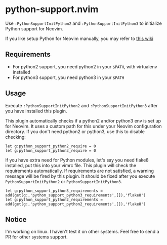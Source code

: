
# python-support.nvim

Use `:PythonSupportInitPython2` and `:PythonSupportInitPython3` to initialize
Python support for Neovim.

If you like setup Python for Neovim manually, you may refer to [this
wiki](https://github.com/zchee/deoplete-jedi/wiki/Setting-up-Python-for-Neovim)

## Requirements

- For python2 support, you need python2 in your `$PATH`, with virtualenv installed
- For python3 support, you need python3 in your `$PATH`

## Usage

Execute `:PythonSupportInitPython2` and `:PythonSupportInitPython3` after you
have installed this plugin.

This plugin automatically checks if a python2 and/or python3 env is set up for Neovim.
It uses a custom path for this under your Neovim configuration directory. If you
don't need python2 or python3, use this to disable checking:

```vim
let g:python_support_python2_require = 0
let g:python_support_python3_require = 0
```

If you have extra need for Python modules, let's say you need flake8
installed, put this into your vimrc file. This plugin will check the
requirements automatically. If requirements are not satisfied, a warning
message will be fired by this plugin. It should be fixed after you execute
`PythonSupportInitPython2` or `PythonSupportInitPython3`.

```vim
let g:python_support_python3_requirements = add(get(g:,'python_support_python3_requirements',[]),'flake8')
let g:python_support_python2_requirements = add(get(g:,'python_support_python2_requirements',[]),'flake8')
```

## Notice

I'm working on linux. I haven't test it on other systems. Feel free to send a
PR for other systems support.

